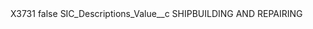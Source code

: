 <?xml version="1.0" encoding="UTF-8"?>
<CustomMetadata xmlns="http://soap.sforce.com/2006/04/metadata" xmlns:xsi="http://www.w3.org/2001/XMLSchema-instance" xmlns:xsd="http://www.w3.org/2001/XMLSchema">
    <label>X3731</label>
    <protected>false</protected>
    <values>
        <field>SIC_Descriptions_Value__c</field>
        <value xsi:type="xsd:string">SHIPBUILDING AND REPAIRING</value>
    </values>
</CustomMetadata>
